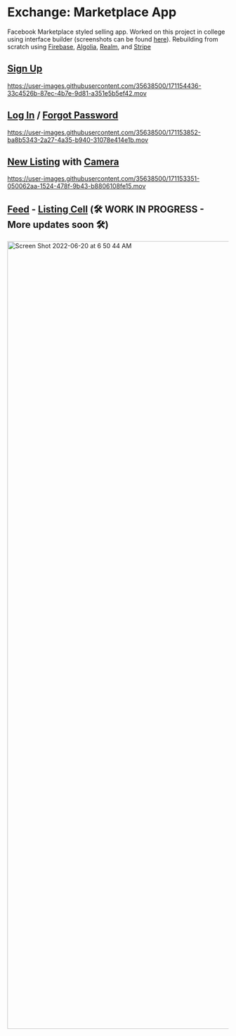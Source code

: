 # Exchange: Marketplace App
Facebook Marketplace styled selling app. Worked on this project in college using interface builder (screenshots can be found [here](https://portfolio.krisrjack.com)). Rebuilding from scratch using [Firebase](https://firebase.google.com), [Algolia](https://www.algolia.com), [Realm](https://realm.io), and [Stripe](https://stripe.com)


## [Sign Up](https://github.com/KrisRJack/turbo-goggles/tree/main/Exchange-iOS/Features/SignUp)
https://user-images.githubusercontent.com/35638500/171154436-33c4526b-87ec-4b7e-9d81-a351e5b5ef42.mov



## [Log In](https://github.com/KrisRJack/turbo-goggles/tree/main/Exchange-iOS/Features/Login) / [Forgot Password](https://github.com/KrisRJack/turbo-goggles/tree/main/Exchange-iOS/Features/ForgotPassword)
https://user-images.githubusercontent.com/35638500/171153852-ba8b5343-2a27-4a35-b940-31078e414e1b.mov



## [New Listing](https://github.com/KrisRJack/turbo-goggles/tree/main/Exchange-iOS/Features/Listing) with [Camera](https://github.com/KrisRJack/turbo-goggles/tree/main/Exchange-iOS/Features/Camera)
https://user-images.githubusercontent.com/35638500/171153351-050062aa-1524-478f-9b43-b8806108fe15.mov



## [Feed](https://github.com/KrisRJack/turbo-goggles/tree/main/Exchange-iOS/Features/Feed) - [Listing Cell](https://github.com/KrisRJack/turbo-goggles/tree/main/Exchange-iOS/Shared/PostKit) (🛠 WORK IN PROGRESS - More updates soon 🛠)
<img width="1792" alt="Screen Shot 2022-06-20 at 6 50 44 AM" src="https://user-images.githubusercontent.com/35638500/174587029-219709a0-3b18-4c7a-9d1f-dcfd38ef91a6.png">

